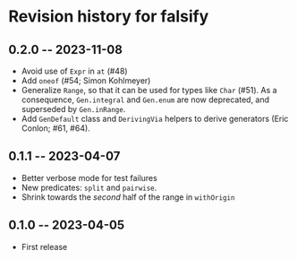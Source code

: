 # Revision history for falsify

## 0.2.0 -- 2023-11-08

* Avoid use of `Expr` in `at` (#48)
* Add `oneof` (#54; Simon Kohlmeyer)
* Generalize `Range`, so that it can be used for types like `Char` (#51).
  As a consequence, `Gen.integral` and `Gen.enum` are now deprecated, and
  superseded by `Gen.inRange`.
* Add `GenDefault` class and `DerivingVia` helpers to derive generators
  (Eric Conlon; #61, #64).

## 0.1.1 -- 2023-04-07

* Better verbose mode for test failures
* New predicates: `split` and `pairwise`.
* Shrink towards the _second_ half of the range in `withOrigin`

## 0.1.0 -- 2023-04-05

* First release
